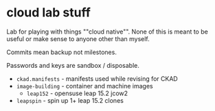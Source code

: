 # cloud lab stuff

Lab for playing with things ""cloud native"".  None of this is meant to be
useful or make sense to anyone other than myself.

Commits mean backup not milestones.

Passwords and keys are sandbox / disposable.

* `ckad.manifests` - manifests used while revising for CKAD
* `image-building` - container and machine images
    * `leap152` - opensuse leap 15.2 jcow2
* `leapspin` - spin up 1+ leap 15.2 clones
